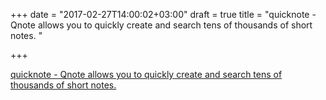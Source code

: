+++
date = "2017-02-27T14:00:02+03:00"
draft = true
title = "quicknote - Qnote allows you to quickly create and search tens of thousands of short notes. "

+++

<p><a href="https://t.co/jXsmqpicaq">quicknote - Qnote allows you to quickly create and search tens of thousands of short notes. </a></p>
